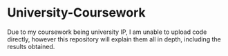 # University-Coursework
Due to my coursework being university IP, I am unable to upload code directly, however this repository will explain them all in depth, including the results obtained.
